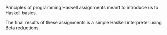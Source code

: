 Principles of programming Haskell assignments meant to introduce us to Haskell basics.

The final results of these assignments is a simple Haskell interpreter using Beta reductions.
